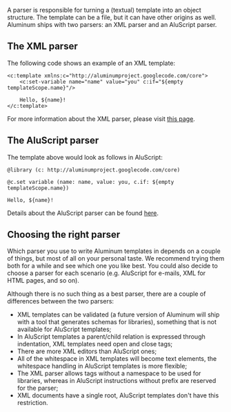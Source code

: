 A parser is responsible for turning a (textual) template into an object structure. The template can be a file, but it can have other origins as well. Aluminum ships with two parsers: an XML parser and an AluScript parser.

## The XML parser ##

The following code shows an example of an XML template:

```
<c:template xmlns:c="http://aluminumproject.googlecode.com/core">
    <c:set-variable name="name" value="you" c:if="${empty templateScope.name}"/>

    Hello, ${name}!
</c:template>
```

For more information about the XML parser, please visit [this page](XMLParser.md).

## The AluScript parser ##

The template above would look as follows in AluScript:

```
@library (c: http://aluminumproject.googlecode.com/core)

@c.set variable (name: name, value: you, c.if: ${empty templateScope.name})

Hello, ${name}!
```

Details about the AluScript parser can be found [here](AluScriptParser.md).

## Choosing the right parser ##

Which parser you use to write Aluminum templates in depends on a couple of things, but most of all on your personal taste. We recommend trying them both for a while and see which one you like best. You could also decide to choose a parser for each scenario (e.g. AluScript for e-mails, XML for HTML pages, and so on).

Although there is no such thing as a best parser, there are a couple of differences between the two parsers:

  * XML templates can be validated (a future version of Aluminum will ship with a tool that generates schemas for libraries), something that is not available for AluScript templates;
  * In AluScript templates a parent/child relation is expressed through indentation, XML templates need open and close tags;
  * There are more XML editors than AluScript ones;
  * All of the whitespace in XML templates will become text elements, the whitespace handling in AluScript templates is more flexible;
  * The XML parser allows tags without a namespace to be used for libraries, whereas in AluScript instructions without prefix are reserved for the parser;
  * XML documents have a single root, AluScript templates don't have this restriction.